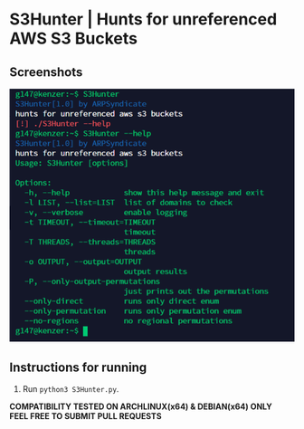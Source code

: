 # S3Hunter | Hunts for unreferenced AWS S3 Buckets

## Screenshots
![S3Hunter](S3Hunter.png)

## Instructions for running
1. Run `python3 S3Hunter.py`.<br>

**COMPATIBILITY TESTED ON ARCHLINUX(x64) & DEBIAN(x64) ONLY**<br>
**FEEL FREE TO SUBMIT PULL REQUESTS**
